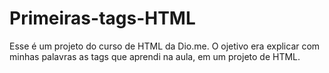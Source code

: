 # Primeiras-tags-HTML
Esse é um projeto do curso de HTML da Dio.me.  O ojetivo era explicar com minhas palavras as tags que aprendi na aula, em um projeto de HTML.
